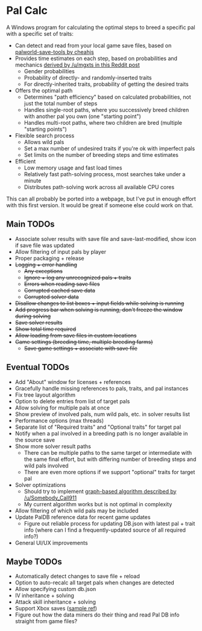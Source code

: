 # Pal Calc

A Windows program for calculating the optimal steps to breed a specific pal with a specific set of traits:

- Can detect and read from your local game save files, based on [palworld-save-tools by cheahjs](https://github.com/cheahjs/palworld-save-tools)
- Provides time estimates on each step, based on probabilities and mechanics [derived by /u/mgxts in this Reddit post](https://www.reddit.com/r/Palworld/comments/1af9in7/passive_skill_inheritance_mechanics_in_breeding/)
  - Gender probabilities
  - Probability of directly- and randomly-inserted traits
  - For directly-inherited traits, probability of getting the desired traits
- Offers the optimal path
  - Determines "path efficiency" based on calculated probabilities, not just the total number of steps
  - Handles single-root paths, where you successively breed children with another pal you own (one "starting point")
  - Handles multi-root paths, where two children are bred (multiple "starting points")
- Flexible search process
  - Allows wild pals
  - Set a max number of undesired traits if you're ok with imperfect pals
  - Set limits on the number of breeding steps and time estimates
- Efficient
  - Low memory usage and fast load times
  - Relatively fast path-solving process, most searches take under a minute
  - Distributes path-solving work across all available CPU cores

This can all probably be ported into a webpage, but I've put in enough effort with this first version. It would be great if someone else could work on that.

## Main TODOs

- Associate solver results with save file and save-last-modified, show icon if save file was updated
- Allow filtering of input pals by player
- Proper packaging + release
- ~~Logging + error handling~~
	- ~~Any exceptions~~
	- ~~Ignore + log any unrecognized pals + traits~~
	- ~~Errors when reading save files~~
	- ~~Corrupted cached save data~~
	- ~~Corrupted solver data~~
- ~~Disallow changes to list boxes + input fields while solving is running~~
- ~~Add progress bar when solving is running, don't freeze the window during solving~~
- ~~Save solver results~~
- ~~Show total time required~~
- ~~Allow loading from save files in custom locations~~
- ~~Game settings (breeding time, multiple breeding farms)~~
	- ~~Save game settings + associate with save file~~

## Eventual TODOs
- Add "About" window for licenses + references
- Gracefully handle missing references to pals, traits, and pal instances
- Fix tree layout algorithm
- Option to delete entries from list of target pals
- Allow solving for multiple pals at once
- Show preview of involved pals, num wild pals, etc. in solver results list
- Performance options (max threads)
- Separate list of "Required traits" and "Optional traits" for target pal
- Notify when a pal involved in a breeding path is no longer available in the source save
- Show more solver result paths
  - There can be multiple paths to the same target or intermediate with the same final effort, but with differing number of breeding steps and wild pals involved
  - There are even more options if we support "optional" traits for target pal
- Solver optimizations
  - Should try to implement [graph-based algorithm described by /u/Somebody_Call911](https://www.reddit.com/r/Palworld/comments/1c3aqlp/comment/kzgsqkr/)
  - My current algorithm works but is not optimal in complexity
- Allow filtering of which wild pals may be included
- Update PalDB reference data for recent game updates
  - Figure out reliable process for updating DB.json with latest pal + trait info (where can I find a frequently-updated source of all required info?)
- General UI/UX improvements

## Maybe TODOs
- Automatically detect changes to save file + reload
- Option to auto-recalc all target pals when changes are detected
- Allow specifying custom db.json
- IV inheritance + solving
- Attack skill inheritance + solving
- Support Xbox saves ([sample ref](https://github.com/Tom60chat/Xbox-Live-Save-Exporter/tree/main))
- Figure out how the data miners do their thing and read Pal DB info straight from game files?